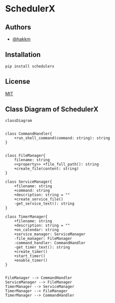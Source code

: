 # SchedulerX

## Authors

- [@hakkm](https://www.github.com/hakkm)

## Installation

```pip install schedulerx```

<!-- ## Usage/Examples -->
<!---->
<!-- For simple usage, you have to know how to set [onCalendar in systemd](https://wiki.archlinux.org/title/systemd/Timers) -->
<!---->
<!-- ```python3 -->
<!-- from schedulerx import SimpleScheduler -->
<!---->
<!-- scheduler = SimpleScheduler( -->
<!--     title="shutdown at midnight", -->
<!--     command="shutdown now", -->
<!--     on_calendar=@daily -->
<!-- ) -->
<!---->
<!-- scheduler.schedule() -->
<!-- ``` -->

<!-- for more complex usage you have to know about how we create a timer and a service in systemd   -->
<!-- And then you can use ServiceTimerManager -->
<!---->
<!-- ```python3 -->
<!-- from schedulerx import ServiceTimerManager -->
<!---->
<!-- service_timer = ServiceTimerManager( -->
<!--     service_filename="shutdown.service", -->
<!--     service_description="shutdown at midnight", -->
<!--     command="shutdown now", -->
<!--     timer_filename="shutdown.timer", -->
<!--     timer_description="shutdown at midnight timer", -->
<!--     on_calendar="@daily", -->
<!-- ) -->
<!---->
<!-- service_timer.schedule() -->
<!-- ``` -->

## License

[MIT](https://choosealicense.com/licenses/mit/)



## Class Diagram of SchedulerX

```mermaid
classDiagram


class CommandHandler{
    +run_shell_command(command: string): string
}


class FileManager{
    filename: string
    <<property>> +file_full_path(): string
    +create_file(content: string)
}

class ServiceManager{
    +filename: string
    +command: string
    +description: string = ""
    +create_service_file()
    -get_service_text(): string
}

class TimerManager{
    +filename: string
    +description: string = ""
    +on_calendar: string
    +service_manager: ServiceManager
    -file_manager: FileManager
    -command_handler: CommandHandler
    -get_timer_text(): string
    +create_timer()
    +start_timer()
    +enable_timer()
}


FileManager --> CommandHandler
ServiceManager --> FileManager
TimerManager --> ServiceManager
TimerManager --> FileManager
TimerManager --> CommandHandler


```
